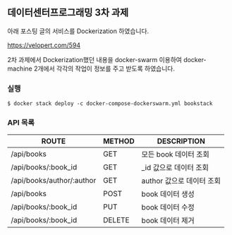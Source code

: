 ## 데이터센터프로그래밍 3차 과제

아래 포스팅 글의 서비스를 Dockerization 하였습니다.

https://velopert.com/594

2차 과제에서 Dockerization했던 내용을
docker-swarm 이용하여 docker-machine 2개에서 각각의 작업이 정보를 주고 받도록 하였습니다.

### 실행
```
$ docker stack deploy -c docker-compose-dockerswarm.yml bookstack
```

### API 목록
| ROUTE                     | METHOD | DESCRIPTION               |
|---------------------------|--------|---------------------------|
| /api/books                | GET    | 모든 book 데이터 조회     |
| /api/books/:book_id       | GET    | _id 값으로 데이터 조회    |
| /api/books/author/:author | GET    | author 값으로 데이터 조회 |
| /api/books                | POST   | book 데이터 생성          |
| /api/books/:book_id       | PUT    | book 데이터 수정          |
| /api/books/:book_id       | DELETE | book 데이터 제거          |

